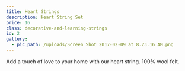 ```yaml
---
title: Heart Strings
description: Heart String Set
price: 16
class: decorative-and-learning-strings
id: 2
gallery:
  - pic_path: /uploads/Screen Shot 2017-02-09 at 8.23.16 AM.png
---
```



Add a touch of love to your home with our heart string. 100% wool felt.
